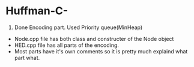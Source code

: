 # Huffman-C-
1. Done Encoding part. Used Priority queue(MinHeap)
- Node.cpp file has both class and constructer of the Node object
- HED.cpp file has all parts of the encoding.
- Most parts have it's own comments so it is pretty much explaind what part what.
